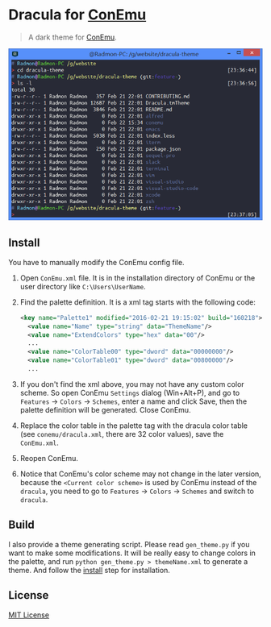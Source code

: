 # Dracula for [ConEmu](http://conemu.github.io)

> A dark theme for [ConEmu](http://conemu.github.io).

![Screenshot](./screenshot.png)

## Install

You have to manually modify the ConEmu config file.

1. Open `ConEmu.xml` file. It is in the installation directory of ConEmu or the
user directory like `C:\Users\UserName`.

2. Find the palette definition. It is a xml tag starts with the following code:
    ```xml
    <key name="Palette1" modified="2016-02-21 19:15:02" build="160218">
      <value name="Name" type="string" data="ThemeName"/>
      <value name="ExtendColors" type="hex" data="00"/>
      ...
      <value name="ColorTable00" type="dword" data="00000000"/>
      <value name="ColorTable01" type="dword" data="00800000"/>
      ...
    ```

3. If you don't find the xml above, you may not have any custom color scheme.
So open ConEmu `Settings` dialog (Win+Alt+P), and go to `Features` -> `Colors`
-> `Schemes`, enter a name and click Save, then the palette definition will be
generated. Close ConEmu.

4. Replace the color table in the palette tag with the dracula color table
(see `conemu/dracula.xml`, there are 32 color values), save the `ConEmu.xml`.

5. Reopen ConEmu.

6. Notice that ConEmu's color scheme may not change in the later version, because
the `<Current color scheme>` is used by ConEmu instead of the `dracula`, you need
to go to `Features` -> `Colors` -> `Schemes` and switch to `dracula`.

## Build

I also provide a theme generating script. Please read `gen_theme.py` if you want
to make some modifications. It will be really easy to change colors in the palette,
and run `python gen_theme.py > themeName.xml` to generate a theme. And follow the
[install](#install) step for installation.

## License

[MIT License](./LICENSE)
